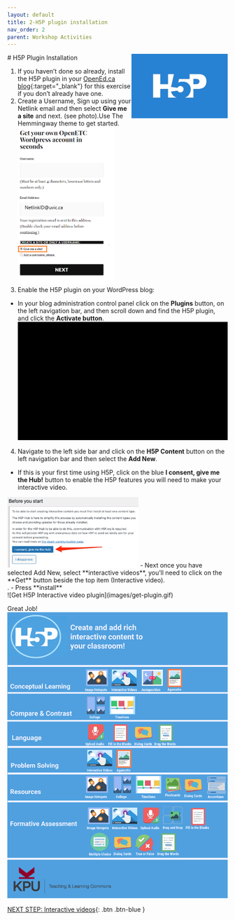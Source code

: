 ```yaml
---
layout: default
title: 2-H5P plugin installation 
nav_order: 2
parent: Workshop Activities
---
```

<img src="images/h5p.png" style="float:right;width:220px" alt="H5P logo"> 
# H5P Plugin Installation

1. If you haven’t done so already, install the H5P plugin in your [OpenEd.ca blog](https://opened.ca/get-started/){:target="_blank"} for this exercise if you don’t already have one.
2. Create a Username, Sign up using your Netlink email and then select **Give me a site** and next. (see photo).Use The Hemmingway theme to get started. <br>                                    <img src="images/opened-signup.png" style="width:220px" alt="Sign Up OpenEd">
3. Enable the H5P plugin on your WordPress blog:
- In your blog administration control panel click on the **Plugins** button, on the left navigation bar, and then scroll down and find the H5P plugin, and click the **Activate button**.<br>
![Activate H5P plugin](images/h5p-01.gif)
4. Navigate to the left side bar and click on the **H5P Content** button on the left navigation bar and then select the **Add New**.
- If this is your first time using H5P, click on the blue **I consent, give me the Hub!** button to enable the H5P features you will need to make your interactive video.<br>
<img src="images/h5p-02.png" style="width:300px">
- Next  once you have selected Add New, select **interactive videos**, you’ll need to click on the **Get** button beside the top item (Interactive video).<br>.
- Press **install**<br>
![Get H5P Interactive video plugin](images/get-plugin.gif)

Great Job!<br>
![H5P poster of tools](images/h5p-08.png)<br>

[NEXT STEP: Interactive videos](interactive-video.html){: .btn .btn-blue }<br>
